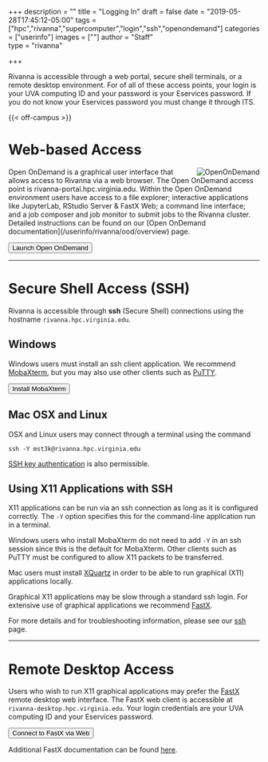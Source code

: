 +++
description = ""
title = "Logging In"
draft = false
date = "2019-05-28T17:45:12-05:00"
tags = ["hpc","rivanna","supercomputer","login","ssh","openondemand"]
categories = ["userinfo"]
images = [""]
author = "Staff"  
type = "rivanna"

+++

<p class=lead>Rivanna is accessible through a web portal, secure shell terminals, or a remote desktop environment.  For of all of these access points, your login is your UVA computing ID and your password is your Eservices password.  If you do not know your Eservices password you must change it through ITS.</p>

{{< off-campus >}}

# Web-based Access

<img alt="OpenOnDemand" src="/images/ood.png" align="right" style="max-width:30%;">
Open OnDemand is a graphical user interface that allows access to Rivanna via a web browser.  The Open OnDemand access point is rivanna-portal.hpc.virginia.edu.  Within the Open OnDemand environment users have access to a file explorer; interactive applications like JupyterLab, RStudio Server & FastX Web; a command line interface; and a job composer and job monitor to submit jobs to the Rivanna cluster.  Detailed instructions can be found on our [Open OnDemand documentation](/userinfo/rivanna/ood/overview) page.

[<button class="btn btn-primary">Launch Open OnDemand</button>](https://rivanna-portal.hpc.virginia.edu/)

- - -

# Secure Shell Access (SSH)

Rivanna is accessible through **ssh** (Secure Shell) connections using the hostname `rivanna.hpc.virginia.edu`.

## <i class="fab fa-windows fa-1x"></i> Windows

Windows users must install an ssh client application. We recommend [MobaXterm](/userinfo/rivanna/logintools/mobaxterm/), but you may also use other clients such as [PuTTY](https://www.putty.org/).

[<button class="btn btn-primary">Install MobaXterm</button>](/userinfo/rivanna/logintools/mobaxterm/)

## <i class="fab fa-apple fa-1x"></i> Mac OSX and Linux

OSX and Linux users may connect through a terminal using the command

```
ssh -Y mst3k@rivanna.hpc.virginia.edu  
```

[SSH key authentication](/userinfo/rivanna/logintools/rivanna-ssh) is also permissible. 

## Using X11 Applications with SSH

X11 applications can be run via an ssh connection as long as it is configured correctly.  The `-Y` option specifies this for the command-line application run in a terminal.

Windows users who install MobaXterm do not need to add `-Y` in an ssh session since this is the default for MobaXterm.  Other clients such as PuTTY must be configured to allow X11 packets to be transferred. 

Mac users must install [XQuartz](https://xquartz.org) in order to be able to run graphical (X11) applications locally.  

Graphical X11 applications may be slow through a standard ssh login. For extensive use of graphical applications we recommend [FastX](/userinfo/rivanna/logintools/fastx).

For more details and for troubleshooting information, please see our [ssh](/userinfo/rivanna/logintools/rivanna-ssh) page.

- - -

# Remote Desktop Access

Users who wish to run X11 graphical applications may prefer the [FastX](/userinfo/rivanna/logintools/fastx) remote desktop web interface.  The FastX web client is accessible at `rivanna-desktop.hpc.virginia.edu`. Your login credentials are your UVA computing ID and your Eservices password.

[<button class="btn btn-primary">Connect to FastX via Web</button>](https://rivanna-gpu.hpc.virginia.edu:8000/auth/ssh)

Additional FastX documentation can be found [here](/userinfo/rivanna/logintools/fastx/).
